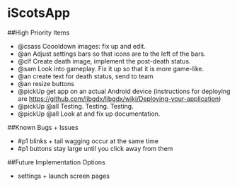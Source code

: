 # iScotsApp

##High Priority Items

* @csass Coooldown images: fix up and edit.
* @an Adjust settings bars so that icons are to the left of the bars.
* @clf Create death image, implement the post-death status.
* @sam Look into gameplay. Fix it up so that it is more game-like.
* @an create text for death status, send to team
* @an resize buttons
* @pickUp get app on an actual Android device (instructions for deploying are https://github.com/libgdx/libgdx/wiki/Deploying-your-application)
* @pickUp @all Testing. Testing. Testing.
* @pickUp @all Look at and fix up documentation.

##Known Bugs + Issues
* #p1 blinks + tail wagging occur at the same time
* #p1 buttons stay large until you click away from them

##Future Implementation Options
* settings + launch screen pages
